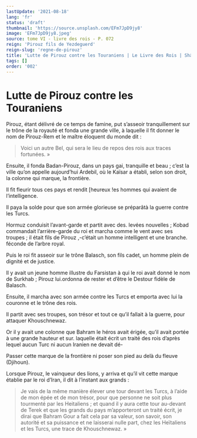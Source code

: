 ```yaml
---
lastUpdate: '2021-08-18'
lang: 'fr'
status: 'draft'
thumbnail: 'https://source.unsplash.com/EFm7JpD9jy8'
image: 'EFm7JpD9jy8.jpeg'
source: tome VI - livre des rois - P. 072
reign: 'Pirouz fils de Yezdeguerd'
reign-slug: 'regne-de-pirouz'
title: 'Lutte de Pirouz contre les Touraniens | Le Livre des Rois | Shâhnâmeh'
tags: []
order: '002'
---
```


<!-- LTeX: language=fr -->

# Lutte de Pirouz contre les Touraniens

Pirouz, étant délivré de ce temps de famine, put s’asseoir tranquillement sur le trône de la royauté et fonda une grande ville, à laquelle il fit donner le nom de Pirouz-Rem et le maître éloquent du monde dit :

> Voici un autre Bel, qui sera le lieu de repos des rois aux traces fortunées. »

Ensuite, il fonda Badan-Pirouz, dans un pays gai, tranquille et beau ; c’est la ville qu’on appelle aujourd’hui Ardebil, où le Kaïsar a établi, selon son droit, la colonne qui marque, la frontière.

Il fit fleurir tous ces pays et rendit [heureux !es hommes qui avaient de l’intelligence.

Il paya la solde pour que son armée glorieuse se préparâtà la guerre contre les Turcs.

Hormuz conduisit l’avant-garde et partit avec des. levées nouvelles ; Kobad commandait l’arrière-garde du roi et marcha comme le vent avec ses troupes ; il était fils de Pirouz ,-c’était un homme intelligent et une branche. féconde de l’arbre royal.

Puis le roi fit asseoir sur le trône Balasch, son fils cadet, un homme plein de dignité et de justice.

Il y avait un jeune homme illustre du Farsistan à qui le roi avait donné le nom de Surkhab ; Pirouz lui.ordonna de rester et d’être le Destour fidèle de Balasch.

Ensuite, il marcha avec son armée contre les Turcs et emporta avec lui la couronne et le trône des rois.

Il partit avec ses troupes, son trésor et tout ce qu’il fallait à la guerre, pour attaquer Khouschnewaz.

Or il y avait une colonne que Bahram le héros avait érigée, qu’il avait portée à une grande hauteur et sur. laquelle était écrit un traité des rois d’après lequel aucun Turc ni aucun Iranien ne devait dé-

Passer cette marque de la frontière ni poser son pied au delà du fleuve (Djihoun).

Lorsque Pirouz, le vainqueur des lions, y arriva et qu’il vit cette marque établie par le roi d’Iran, il dit à l’instant aux grands :

> Je vais de la même manière élever une tour devant les Turcs, à l’aide de mon épée et de mon trésor, pour que personne ne soit plus tourmenté par les Heitaliens ; et quand il y aura cette tour au-devant de Terek et que les grands du pays m’apporteront un traité écrit, je dirai que Bahram Gour a fait cela par sa valeur, son savoir, son autorité et sa puissance et ne laisserai nulle part, chez les Heïtaliens et les Turcs, une trace de Khouschnewaz. »
